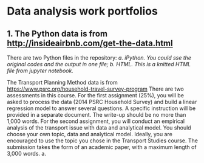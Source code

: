 # Data analysis work portfolios


## 1. The Python data is from http://insideairbnb.com/get-the-data.html
There are two Python files in the repository:
*a. iPython. You could sse the original codes and the output in one file;*
*b. HTML. This is a knitted HTML file from jupyter notebook.*


The Transport Planning Method data is from https://www.psrc.org/household-travel-survey-program
There are two assessments in this course. For the first assignment (25%), you will be asked to process the data (2014 PSRC Household Survey) and build a linear regression model to answer several questions. A specific instruction will be provided in a separate document. The write-up should be no more than 1,000 words. For the second assignment, you will conduct an empirical analysis of the transport issue with data and analytical model. You should choose your own topic, data and analytical model. Ideally, you are encouraged to use the topic you chose in the Transport Studies course. The submission takes the form of an academic paper, with a maximum length of 3,000 words.
a. 
